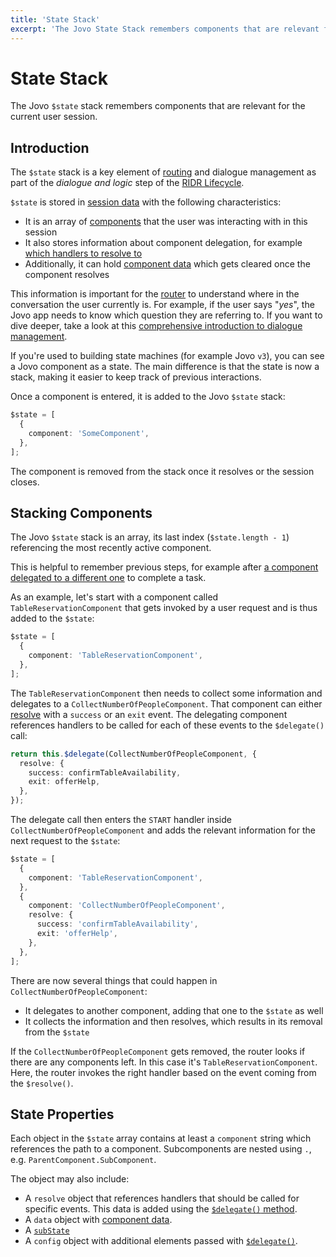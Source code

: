 ```yaml
---
title: 'State Stack'
excerpt: 'The Jovo State Stack remembers components that are relevant for the current user session.'
---
```


# State Stack

The Jovo `$state` stack remembers components that are relevant for the current user session.

## Introduction

The `$state` stack is a key element of [routing](./routing.md) and dialogue management as part of the _dialogue and logic_ step of the [RIDR Lifecycle](./ridr-lifecycle.md).

`$state` is stored in [session data](./data.md#session-data) with the following characteristics:

- It is an array of [components](./components.md) that the user was interacting with in this session
- It also stores information about component delegation, for example [which handlers to resolve to](./handlers.md#resolve-a-component)
- Additionally, it can hold [component data](./data.md#component-data) which gets cleared once the component resolves

This information is important for the [router](./routing.md) to understand where in the conversation the user currently is. For example, if the user says "_yes_", the Jovo app needs to know which question they are referring to. If you want to dive deeper, take a look at this [comprehensive introduction to dialogue management](https://www.context-first.com/dialogue-management-introduction/).

If you're used to building state machines (for example Jovo `v3`), you can see a Jovo component as a state. The main difference is that the state is now a stack, making it easier to keep track of previous interactions.

Once a component is entered, it is added to the Jovo `$state` stack:

```typescript
$state = [
  {
    component: 'SomeComponent',
  },
];
```

The component is removed from the stack once it resolves or the session closes.

## Stacking Components

The Jovo `$state` stack is an array, its last index (`$state.length - 1`) referencing the most recently active component.

This is helpful to remember previous steps, for example after [a component delegated to a different one](./handlers.md#delegate-to-components) to complete a task.

As an example, let's start with a component called `TableReservationComponent` that gets invoked by a user request and is thus added to the `$state`:

```typescript
$state = [
  {
    component: 'TableReservationComponent',
  },
];
```

The `TableReservationComponent` then needs to collect some information and delegates to a `CollectNumberOfPeopleComponent`. That component can either [resolve](./handlers.md#resolve-a-component) with a `success` or an `exit` event. The delegating component references handlers to be called for each of these events to the `$delegate()` call:

```typescript
return this.$delegate(CollectNumberOfPeopleComponent, {
  resolve: {
    success: confirmTableAvailability,
    exit: offerHelp,
  },
});
```

The delegate call then enters the `START` handler inside `CollectNumberOfPeopleComponent` and adds the relevant information for the next request to the `$state`:

```typescript
$state = [
  {
    component: 'TableReservationComponent',
  },
  {
    component: 'CollectNumberOfPeopleComponent',
    resolve: {
      success: 'confirmTableAvailability',
      exit: 'offerHelp',
    },
  },
];
```

There are now several things that could happen in `CollectNumberOfPeopleComponent`:

- It delegates to another component, adding that one to the `$state` as well
- It collects the information and then resolves, which results in its removal from the `$state`

If the `CollectNumberOfPeopleComponent` gets removed, the router looks if there are any components left. In this case it's `TableReservationComponent`. Here, the router invokes the right handler based on the event coming from the `$resolve()`.

## State Properties

Each object in the `$state` array contains at least a `component` string which references the path to a component. Subcomponents are nested using `.`, e.g. `ParentComponent.SubComponent`.

The object may also include:

- A `resolve` object that references handlers that should be called for specific events. This data is added using the [`$delegate()` method](./handlers.md#delegate-to-components).
- A `data` object with [component data](./data.md#component-data).
- A [`subState`](./handle-decorators.md#substate)
- A `config` object with additional elements passed with [`$delegate()`](./handlers.md#delegate-to-components).
